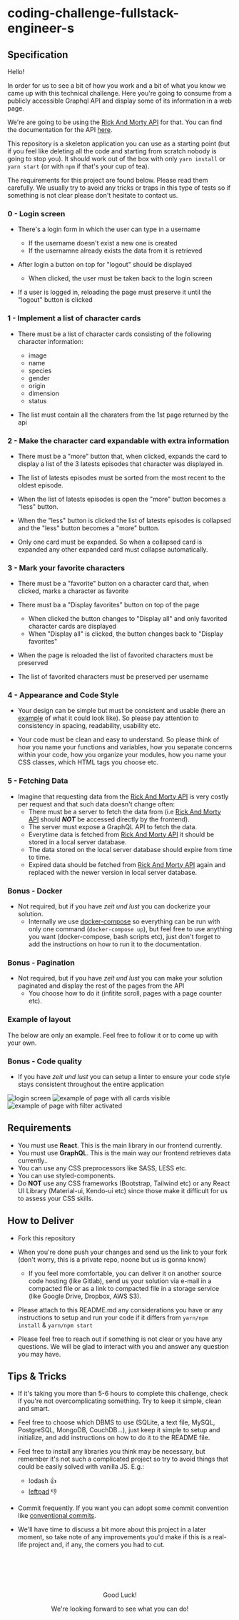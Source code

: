 # coding-challenge-fullstack-engineer-s

## Specification

Hello!

In order for us to see a bit of how you work and a bit of what you know we came up with this technical challenge. Here you're going to consume from a publicly accessible Graphql API and display some of its information in a web page.

We're are going to be using the [Rick And Morty API](https://rickandmortyapi.com/graphql) for that.
You can find the documentation for the API [here](https://rickandmortyapi.com/documentation).

This repository is a skeleton application you can use as a starting point (but if you feel like deleting all the code and starting from scratch nobody is going to stop you). It should work out of the box with only `yarn install` or `yarn start` (or with `npm` if that's your cup of tea).

The requirements for this project are found below. Please read them carefully. We usually try to avoid any tricks or traps in this type of tests so if something is not clear please don't hesitate to contact us.

### 0 - Login screen

- There's a login form in which the user can type in a username

  - If the username doesn't exist a new one is created
  - If the usernamne already exists the data from it is retrieved

- After login a button on top for "logout" should be displayed

  - When clicked, the user must be taken back to the login screen

- If a user is logged in, reloading the page must preserve it until the "logout" button is clicked

### 1 - Implement a list of character cards

- There must be a list of character cards consisting of the following character information:

  - image
  - name
  - species
  - gender
  - origin
  - dimension
  - status

- The list must contain all the charaters from the 1st page returned by the api

### 2 - Make the character card expandable with extra information

- There must be a "more" button that, when clicked, expands the card to display a list of the 3 latests episodes that character was displayed in.

- The list of latests episodes must be sorted from the most recent to the oldest episode.

- When the list of latests episodes is open the "more" button becomes a "less" button.

- When the "less" button is clicked the list of latests episodes is collapsed and the "less" button becomes a "more" button.

- Only one card must be expanded. So when a collapsed card is expanded any other expanded card must collapse automatically.

### 3 - Mark your favorite characters

- There must be a "favorite" button on a character card that, when clicked, marks a character as favorite

- There must ba a "Display favorites" button on top of the page

  - When clicked the button changes to "Display all" and only favorited character cards are displayed
  - When "Display all" is clicked, the button changes back to "Display favorites"

- When the page is reloaded the list of favorited characters must be preserved

- The list of favorited characters must be preserved per username

### 4 - Appearance and Code Style

- Your design can be simple but must be consistent and usable (here an [example](#example-of-layout) of what it could look like). So please pay attention to consistency in spacing, readability, usability etc.

- Your code must be clean and easy to understand. So please think of how you name your functions and variables, how you separate concerns within your code, how you organize your modules, how you name your CSS classes, which HTML tags you choose etc.

### 5 - Fetching Data

- Imagine that requesting data from the [Rick And Morty API](https://rickandmortyapi.com/graphql) is very costly per request and that such data doesn't change often:
  - There must be a server to fetch the data from (i.e [Rick And Morty API](https://rickandmortyapi.com/graphql) should _**NOT**_ be accessed directly by the frontend).
  - The server must expose a GraphQL API to fetch the data.
  - Everytime data is fetched from [Rick And Morty API](https://rickandmortyapi.com/graphql) it should be stored in a local server database.
  - The data stored on the local server database should expire from time to time.
  - Expired data should be fetched from [Rick And Morty API](https://rickandmortyapi.com/graphql) again and replaced with the newer version in local server database.

### Bonus - Docker

- Not required, but if you have _zeit und lust_ you can dockerize your solution.
  - Internally we use [docker-compose](https://docs.docker.com/compose/) so everything can be run with only one command (`docker-compose up`), but feel free to use anything you want (docker-compose, bash scripts etc), just don't forget to add the instructions on how to run it to the documentation.

### Bonus - Pagination

- Not required, but if you have _zeit und lust_ you can make your solution paginated and display the rest of the pages from the API
  - You choose how to do it (infitite scroll, pages with a page counter etc).

<h3 id="example-of-layout">Example of layout</h3>

The below are only an example. Feel free to follow it or to come up with your own.

### Bonus - Code quality

- If you have _zeit und lust_ you can setup a linter to ensure your code style stays consistent throughout the entire application

![login screen](./logged-out.png)
![example of page with all cards visible](./logged-in-no-filter.png)
![example of page with filter activated](./logged-in-with-filter.png)

## Requirements

- You must use **React**. This is the main library in our frontend currently.
- You must use **GraphQL**. This is the main way our frontend retrieves data currently..
- You can use any CSS preprocessors like SASS, LESS etc.
- You can use styled-components.
- Do **NOT** use any CSS frameworks (Bootstrap, Tailwind etc) or any React UI Library (Material-ui, Kendo-ui etc) since those make it difficult for us to assess your CSS skills.

## How to Deliver

- Fork this repository

- When you're done push your changes and send us the link to your fork (don't worry, this is a private repo, noone but us is gonna know)

  - If you feel more comfortable, you can deliver it on another source code hosting (like Gitlab), send us your solution via e-mail in a compacted file or as a link to compacted file in a storage service (like Google Drive, Dropbox, AWS S3).

- Please attach to this README.md any considerations you have or any instructions to setup and run your code if it differs from `yarn/npm install` & `yarn/npm start`

- Please feel free to reach out if something is not clear or you have any questions. We will be glad to interact with you and answer any question you may have.

## Tips & Tricks

- If it's taking you more than 5-6 hours to complete this challenge, check if you're not overcomplicating something. Try to keep it simple, clean and smart.

- Feel free to choose which DBMS to use (SQLite, a text file, MySQL, PostgreSQL, MongoDB, CouchDB...), just keep it simple to setup and initialize, and add instructions on how to do it to the README file.

- Feel free to install any libraries you think may be necessary, but remember it's not such a complicated project so try to avoid things that could be easily solved with vanilla JS. E.g.:

  - lodash :thumbsup:
  - [leftpad](https://qz.com/646467/how-one-programmer-broke-the-internet-by-deleting-a-tiny-piece-of-code/) :thumbsdown:

- Commit frequently. If you want you can adopt some commit convention like [conventional commits](https://www.conventionalcommits.org/en/v1.0.0/).

- We'll have time to discuss a bit more about this project in a later moment, so take note of any improvements you'd make if this is a real-life project and, if any, the corners you had to cut.

<br />
<br />
<br />
<br />

<p style="text-align: center;">Good Luck!</p>
<p style="text-align: center;">We're looking forward to see what you can do!</p>
